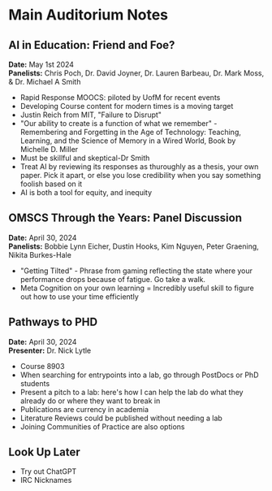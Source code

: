 # Main Auditorium Notes

## AI in Education: Friend and Foe?  

**Date:** May 1st 2024  
**Panelists:** Chris Poch, Dr. David Joyner, Dr. Lauren Barbeau, Dr. Mark Moss, & Dr. Michael A Smith  

- Rapid Response MOOCS: piloted by UofM for recent events
- Developing Course content for modern times is a moving target
- Justin Reich from MIT, "Failure to Disrupt"
- "Our ability to create is a function of what we remember" - Remembering and Forgetting in the Age of Technology: Teaching, Learning, and the Science of Memory in a Wired World, Book by Michelle D. Miller
- Must be skillful and skeptical-Dr Smith
- Treat AI by reviewing its responses as thuroughly as a thesis, your own paper. Pick it apart, or else you lose credibility when you say something foolish based on it
- AI is both a tool for equity, and inequity

## OMSCS Through the Years: Panel Discussion

**Date:** April 30, 2024  
**Panelists:** Bobbie Lynn Eicher, Dustin Hooks, Kim Nguyen, Peter Graening, Nikita Burkes-Hale

- "Getting Tilted" - Phrase from gaming reflecting the state where your performance drops because of fatigue. Go take a walk.
- Meta Cognition on your own learning = Incredibly useful skill to figure out how to use your time efficiently

## Pathways to PHD

**Date:** April 30, 2024  
**Presenter:** Dr. Nick Lytle

- Course 8903
- When searching for entrypoints into a lab, go through PostDocs or PhD students
- Present a pitch to a lab: here's how I can help the lab do what they already do or where they want to break in
- Publications are currency in academia
- Literature Reviews could be published without needing a lab
- Joining Communities of Practice are also options

## Look Up Later

- Try out ChatGPT
- IRC Nicknames
